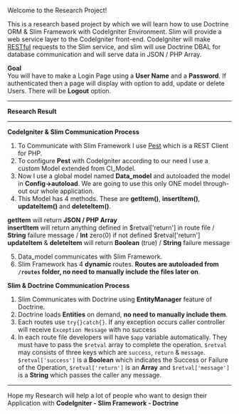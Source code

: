 Welcome to the Research Project!

This is a research based project by which we will learn how to use Doctrine ORM & Slim Framework with CodeIgniter Environment. Slim will provide a web service layer to the CodeIgniter front-end. CodeIgniter will make [RESTful](http://en.wikipedia.org/wiki/Representational_State_Transfer) requests to the Slim service, and slim will use Doctrine DBAL for database communication and will serve data in JSON / PHP Array.  
  
**Goal**  
You will have to make a Login Page using a **User Name** and a **Password**. If authenticated then a page will display with option to add, update or delete Users. There will be **Logout** option.  

***  
**Research Result**  
***  
**CodeIgniter & Slim Communication Process**  
1. To Communicate with Slim Framework I use [Pest](http://github.com/educoder/pest) which is a REST Client for PHP.  
2. To configure **Pest** with CodeIgniter according to our need I use a custom Model extended from CI_Model.  
3. Now I use a global model named **Data_model** and autoloaded the model in **Config->autoload**. We are going to use this only ONE model through-out our whole application.  
4. This Model has 4 methods. These are **getItem()**, **insertItem()**, **updateItem()** and **deleteItem()**.  

**getItem** will return **JSON / PHP Array**  
**insertItem** will return anything defined in $retval['return'] in route file / **String** failure message / **Int** zero(0) if not defined $retval['return']  
**updateItem** & **deleteItem** will return **Boolean** (true) / **String** failure message  

5. Data_model communicates with Slim Framework.
6. Slim Framework has 4 **dynamic** routes. **Routes are autoloaded from `/routes` folder, no need to manually include the files later on**.  

**Slim & Doctrine Communication Process**  
1. Slim Communicates with Doctrine using **EntityManager** feature of Doctrine.  
2. Doctrine loads **Entities** on demand, **no need to manually include them**.  
3. Each routes use `try{}catch{}`. If any exception occurs caller controller will receive `Exception Message` with no success  
4. In each route file developers will have `$app` variable automatically. They must have to pass the `$retval` array to complete the operation. `$retval` may consists of three keys which are `success`, `return` & `message`. `$retval['success']` is a **Boolean** which indicates the Success or Failure of the Operation, `$retval['return']` is an **Array** and `$retval['message']` is a **String** which passes the caller any message.  
***
  
Hope my Research will help a lot of people who want to design their Application with **CodeIgniter - Slim Framework - Doctrine**